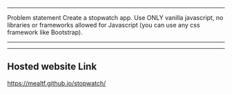 -----------------------------
Problem statement
Create a stopwatch app. Use ONLY vanilla javascript, no libraries or frameworks allowed for Javascript (you can use any css framework like Bootstrap).

-----------------------------

-----------------------
Hosted website Link
-----------------------

https://mealtf.github.io/stopwatch/
